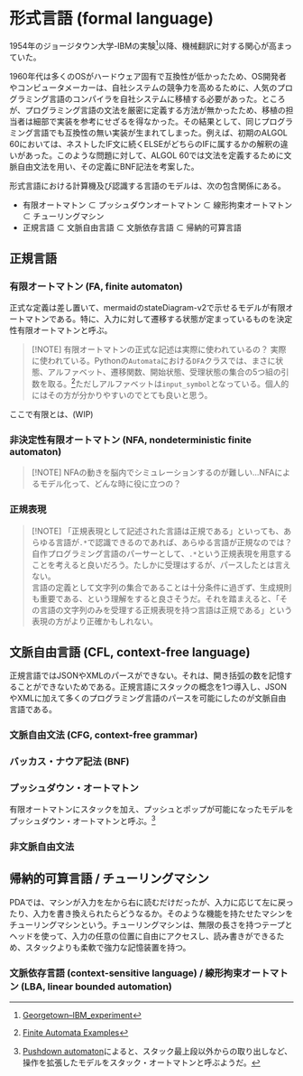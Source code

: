 # 形式言語 (formal language)

1954年のジョージタウン大学-IBMの実験[^wikipedia_Georgetown–IBM_experiment]以降、機械翻訳に対する関心が高まっていた。
[^wikipedia_Georgetown–IBM_experiment]: [Georgetown–IBM_experiment](https://en.wikipedia.org/wiki/Georgetown%E2%80%93IBM_experiment)

1960年代は多くのOSがハードウェア固有で互換性が低かったため、OS開発者やコンピュータメーカーは、自社システムの競争力を高めるために、人気のプログラミング言語のコンパイラを自社システムに移植する必要があった。ところが、プログラミング言語の文法を厳密に定義する方法が無かったため、移植の担当者は細部で実装を参考にせざるを得なかった。その結果として、同じプログラミング言語でも互換性の無い実装が生まれてしまった。例えば、初期のALGOL 60においては、ネストしたIF文に続くELSEがどちらのIFに属するかの解釈の違いがあった。このような問題に対して、ALGOL 60では文法を定義するために文脈自由文法を用い、その定義にBNF記法を考案した。

形式言語における計算機及び認識する言語のモデルは、次の包含関係にある。

- 有限オートマトン ⊂ プッシュダウンオートマトン ⊂ 線形拘束オートマトン ⊂ チューリングマシン
- 正規言語 ⊂ 文脈自由言語 ⊂ 文脈依存言語 ⊂ 帰納的可算言語

## 正規言語

### 有限オートマトン (FA, finite automaton)

正式な定義は差し置いて、mermaidのstateDiagram-v2で示せるモデルが有限オートマトンである。特に、入力に対して遷移する状態が定まっているものを決定性有限オートマトンと呼ぶ。

> [!NOTE] 有限オートマトンの正式な記述は実際に使われているの？
> 実際に使われている。Pythonの`Automata`における`DFA`クラスでは、まさに状態、アルファベット、遷移関数、開始状態、受理状態の集合の5つ組の引数を取る。[^python-automata]ただしアルファベットは`input_symbol`となっている。個人的にはその方が分かりやすいのでとても良いと思う。
[^python-automata]: [Finite Automata Examples](https://caleb531.github.io/automata/examples/fa-examples/)

ここで有限とは、(WIP)

### 非決定性有限オートマトン (NFA, nondeterministic finite automaton)

> [!NOTE] NFAの動きを脳内でシミュレーションするのが難しい...NFAによるモデル化って、どんな時に役に立つの？

### 正規表現

> [!NOTE] 「正規表現として記述された言語は正規である」といっても、あらゆる言語が`.*`で認識できるのであれば、あらゆる言語が正規なのでは？
> 自作プログラミング言語のパーサーとして、`.*`という正規表現を用意することを考えると良いだろう。たしかに受理はするが、パースしたとは言えない。  
> 言語の定義として文字列の集合であることは十分条件に過ぎず、生成規則も重要である、という理解をすると良さそうだ。それを踏まえると、「その言語の文字列のみを受理する正規表現を持つ言語は正規である」という表現の方がより正確かもしれない。

## 文脈自由言語 (CFL, context-free language)

正規言語ではJSONやXMLのパースができない。それは、開き括弧の数を記憶することができないためである。正規言語にスタックの概念を1つ導入し、JSONやXMLに加えて多くのプログラミング言語のパースを可能にしたのが文脈自由言語である。

### 文脈自由文法 (CFG, context-free grammar)

### バッカス・ナウア記法 (BNF)

### プッシュダウン・オートマトン

有限オートマトンにスタックを加え、プッシュとポップが可能になったモデルをプッシュダウン・オートマトンと呼ぶ。[^wikipedia_Pushdown-automaton]
[^wikipedia_Pushdown-automaton]: [Pushdown automaton](https://en.wikipedia.org/wiki/Pushdown_automaton)によると、スタック最上段以外からの取り出しなど、操作を拡張したモデルをスタック・オートマトンと呼ぶようだ。

### 非文脈自由文法

## 帰納的可算言語 / チューリングマシン

PDAでは、マシンが入力を左から右に読むだけだったが、入力に応じて左に戻ったり、入力を書き換えられたらどうなるか。そのような機能を持たせたマシンをチューリングマシンという。チューリングマシンは、無限の長さを持つテープとヘッドを使って、入力の任意の位置に自由にアクセスし、読み書きができるため、スタックよりも柔軟で強力な記憶装置を持つ。

<!-- チューリング完全 -->

### 文脈依存言語 (context-sensitive language) / 線形拘束オートマトン (LBA, linear bounded automation)
